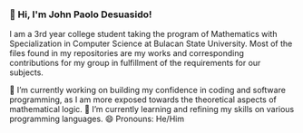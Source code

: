 ### 👋 Hi, I'm John Paolo Desuasido!
I am a 3rd year college student taking the program of Mathematics with Specialization in Computer Science at Bulacan State University. Most of the files found in my repositories are my works and corresponding contributions for my group in fulfillment of the requirements for our subjects.

🔭 I’m currently working on building my confidence in coding and software programming, as I am more exposed towards the theoretical aspects of mathematical logic.
🌱 I’m currently learning and refining my skills on various programming languages.
😄 Pronouns: He/Him

<!--
**jpdesuasido/jpdesuasido** is a ✨ _special_ ✨ repository because its `README.md` (this file) appears on your GitHub profile.

Here are some ideas to get you started:

- 🔭 I’m currently working on ...
- 🌱 I’m currently learning ...
- 👯 I’m looking to collaborate on ...
- 🤔 I’m looking for help with ...
- 💬 Ask me about ...
- 📫 How to reach me: ...
- 😄 Pronouns: ...
- ⚡ Fun fact: ...
-->
